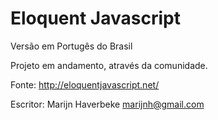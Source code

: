 # Eloquent Javascript

Versão em Portugês do Brasil

Projeto em andamento, através da comunidade.

Fonte: http://eloquentjavascript.net/

Escritor: Marijn Haverbeke <marijnh@gmail.com>
